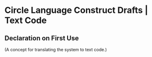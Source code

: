 ﻿Circle Language Construct Drafts | Text Code
============================================

Declaration on First Use
------------------------

(A concept for translating the system to text code.)